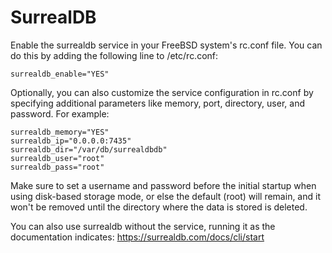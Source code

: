 # SurrealDB

Enable the surrealdb service in your FreeBSD system's rc.conf file. You can do this by adding the following line to /etc/rc.conf:

```
surrealdb_enable="YES"
```

Optionally, you can also customize the service configuration in rc.conf by specifying additional parameters like memory, port, directory, user, and password. For example:

```
surrealdb_memory="YES"
surrealdb_ip="0.0.0.0:7435"
surrealdb_dir="/var/db/surrealdbdb"
surrealdb_user="root"
surrealdb_pass="root"
```

Make sure to set a username and password before the initial startup when using disk-based storage mode, or else the default (root) will remain, and it won't be removed until the directory where the data is stored is deleted.

You can also use surrealdb without the service, running it as the documentation indicates: https://surrealdb.com/docs/cli/start
